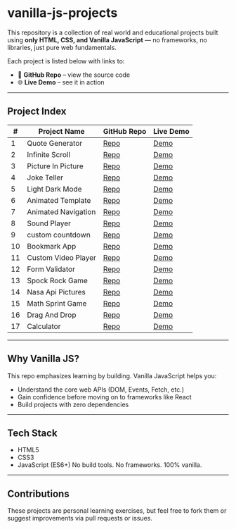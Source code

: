 # vanilla-js-projects

This repository is a collection of real world and educational projects built using **only HTML, CSS, and Vanilla JavaScript** — no frameworks, no libraries, just pure web fundamentals.

Each project is listed below with links to:
- 🔗 **GitHub Repo** – view the source code
- 🌐 **Live Demo** – see it in action
---
## Project Index

| #   | Project Name        | GitHub Repo                                               | Live Demo                                                |
| --- | ------------------- | --------------------------------------------------------- | -------------------------------------------------------- |
| 1   | Quote Generator     | [Repo](https://github.com/Abdo-Rabea/quote-generator)     | [Demo](https://abdo-rabea.github.io/quote-generator/)    |
| 2   | Infinite Scroll     | [Repo](https://github.com/Abdo-Rabea/infinite-scroll)     | [Demo](https://abdo-rabea.github.io/infinite-scroll)     |
| 3   | Picture In Picture  | [Repo](https://github.com/Abdo-Rabea/picture-in-picture)  | [Demo](https://abdo-rabea.github.io/picture-in-picture)  |
| 4   | Joke Teller         | [Repo](https://github.com/Abdo-Rabea/joke-teller)         | [Demo](https://abdo-rabea.github.io/joke-teller)         |
| 5   | Light Dark Mode     | [Repo](https://github.com/Abdo-Rabea/light-dark-mode)     | [Demo](https://abdo-rabea.github.io/light-dark-mode)     |
| 6   | Animated Template   | [Repo](https://github.com/Abdo-Rabea/animated-template)   | [Demo](https://abdo-rabea.github.io/animated-template)   |
| 7   | Animated Navigation | [Repo](https://github.com/Abdo-Rabea/animated-navigation) | [Demo](https://abdo-rabea.github.io/animated-navigation) |
| 8   | Sound Player        | [Repo](https://github.com/Abdo-Rabea/sound-player)        | [Demo](https://abdo-rabea.github.io/sound-player)        |
| 9   | custom countdown    | [Repo](https://github.com/Abdo-Rabea/custom-countdown)    | [Demo](https://abdo-rabea.github.io/custom-countdown)    |
| 10  | Bookmark App        | [Repo](https://github.com/Abdo-Rabea/bookmark-app)        | [Demo](https://abdo-rabea.github.io/bookmark-app)        |
| 11  | Custom Video Player | [Repo](https://github.com/Abdo-Rabea/video-player)        | [Demo](https://abdo-rabea.github.io/video-player)        |
| 12  | Form Validator      | [Repo](https://github.com/Abdo-Rabea/form-validator)      | [Demo](https://abdo-rabea.github.io/form-validator)      |
| 13  | Spock Rock Game     | [Repo](https://github.com/Abdo-Rabea/spock-rock-game)     | [Demo](https://abdo-rabea.github.io/spock-rock-game)     |
| 14  | Nasa Api Pictures   | [Repo](https://github.com/Abdo-Rabea/nasa-api-pictures)   | [Demo](https://abdo-rabea.github.io/nasa-api-pictures)   |
| 15  | Math Sprint Game    | [Repo](https://github.com/Abdo-Rabea/math-sprint-game)    | [Demo](https://abdo-rabea.github.io/math-sprint-game)    |
| 16  | Drag And Drop       | [Repo](https://github.com/Abdo-Rabea/drag-and-drop)       | [Demo](https://abdo-rabea.github.io/drag-and-drop)       |
| 17  | Calculator          | [Repo](https://github.com/Abdo-Rabea/calculator)          | [Demo](https://abdo-rabea.github.io/calculator)          |

---

## Why Vanilla JS?

This repo emphasizes learning by building. Vanilla JavaScript helps you:
- Understand the core web APIs (DOM, Events, Fetch, etc.)
- Gain confidence before moving on to frameworks like React
- Build projects with zero dependencies

---
## Tech Stack

- HTML5
- CSS3
- JavaScript (ES6+)
No build tools. No frameworks. 100% vanilla.

---
## Contributions

These projects are personal learning exercises, but feel free to fork them or suggest improvements via pull requests or issues.